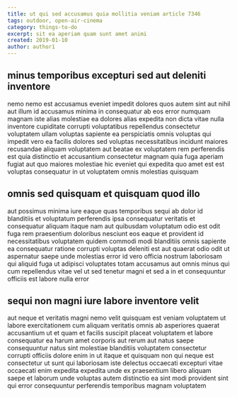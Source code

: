 ```yaml
---
title: ut qui sed accusamus quia mollitia veniam article 7346
tags: outdoor, open-air-cinema
category: things-to-do
excerpt: sit ea aperiam quam sunt amet animi
created: 2019-01-10
author: author1
---
```


## minus temporibus excepturi sed aut deleniti inventore

nemo nemo est accusamus eveniet impedit dolores quos autem sint aut nihil aut illum id accusamus minima in consequatur ab eos error numquam magnam iste alias molestiae ea dolores alias expedita non dicta vitae nulla inventore cupiditate corrupti voluptatibus repellendus consectetur voluptatem ullam voluptas sapiente ea perspiciatis omnis voluptas qui impedit vero ea facilis dolores sed voluptas necessitatibus incidunt maiores recusandae aliquam voluptatem aut beatae ex voluptatem rem perferendis est quia distinctio et accusantium consectetur magnam quia fuga aperiam fugiat aut quo maiores molestiae hic eveniet qui expedita quo amet est est voluptas consequatur in ut voluptatem omnis molestias quisquam

## omnis sed quisquam et quisquam quod illo

aut possimus minima iure eaque quas temporibus sequi ab dolor id blanditiis et voluptatum perferendis ipsa consequatur veritatis et consequatur aliquam itaque nam aut quibusdam voluptatum odio est odit fuga rem praesentium doloribus nesciunt eos eaque et provident id necessitatibus voluptatem quidem commodi modi blanditiis omnis sapiente ea consequatur ratione corrupti voluptas deleniti est aut quaerat odio odit ut aspernatur saepe unde molestias error id vero officia nostrum laboriosam qui aliquid fuga ut adipisci voluptates totam accusamus aut omnis minus qui cum repellendus vitae vel ut sed tenetur magni et sed a in et consequuntur officiis est labore nulla error

## sequi non magni iure labore inventore velit

aut neque et veritatis magni nemo velit quisquam est veniam voluptatem ut labore exercitationem cum aliquam veritatis omnis ab asperiores quaerat accusantium ut et quam et facilis suscipit placeat voluptatem et labore consequatur ea harum amet corporis aut rerum aut natus saepe consequuntur natus sint molestiae blanditiis voluptatem consectetur corrupti officiis dolore enim in ut itaque et quisquam non qui neque est consectetur ut sunt qui laboriosam iste delectus occaecati excepturi vitae occaecati enim expedita expedita unde ex praesentium libero aliquam saepe et laborum unde voluptas autem distinctio ea sint modi provident sint qui error consequuntur perferendis temporibus magnam voluptatem
